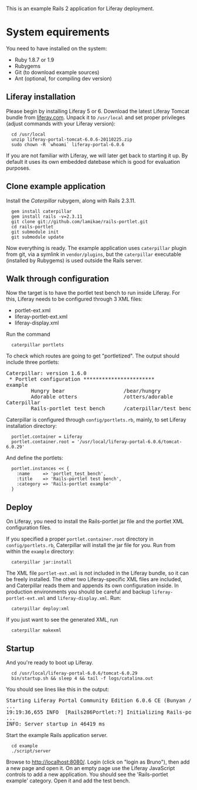 This is an example Rails 2 application for Liferay deployment.

System equirements
==================

You need to have installed on the system:

*   Ruby 1.8.7 or 1.9
*   Rubygems
*   Git (to download example sources)
*   Ant (optional, for compiling dev version)

Liferay installation
--------------------

Please begin by installing Liferay 5 or 6. Download the latest Liferay Tomcat bundle from <a href="http://www.liferay.com/downloads/">liferay.com</a>. Unpack it to `/usr/local` and set proper privileges (adjust commands with your Liferay version):

      cd /usr/local
      unzip liferay-portal-tomcat-6.0.6-20110225.zip
      sudo chown -R `whoami` liferay-portal-6.0.6

If you are not familiar with Liferay, we will later get back to starting it up. By default it uses its own embedded datebase which is good for evaluation purposes.

Clone example application
-------------------------

Install the <em>Caterpillar</em> rubygem, along with Rails 2.3.11.

      gem install caterpillar
      gem install rails -v=2.3.11
      git clone git://github.com/lamikae/rails-portlet.git
      cd rails-portlet
      git submodule init
      git submodule update

Now everything is ready. The example application uses `caterpillar` plugin from git, via a symlink in `vendor/plugins`, but the `caterpillar` executable (installed by Rubygems) is used outside the Rails server.

Walk through configuration
--------------------------

Now the target is to have the portlet test bench to run inside Liferay. For this, Liferay needs to be configured through 3 XML files:

*   portlet-ext.xml
*   liferay-portlet-ext.xml
*   liferay-display.xml

Run the command

      caterpillar portlets

To check which routes are going to get "portletized". The output should include three portlets:

<pre>
Caterpillar: version 1.6.0  
 * Portlet configuration ***********************  
example  
        Hungry bear                   /bear/hungry  
        Adorable otters               /otters/adorable  
Caterpillar  
        Rails-portlet test bench      /caterpillar/test_bench
</pre>

Caterpillar is configured through `config/portlets.rb`, mainly, to set Liferay installation directory:

      portlet.container = Liferay
      portlet.container.root = '/usr/local/liferay-portal-6.0.6/tomcat-6.0.29'

And define the portlets:

      portlet.instances << {
        :name     => 'portlet_test_bench',
        :title    => 'Rails-portlet test bench',
        :category => 'Rails-portlet example'
      }


Deploy
------

On Liferay, you need to install the Rails-portlet jar file and the portlet XML configuration files.

If you specified a proper `portlet.container.root` directory in `config/portlets.rb`, Caterpillar will install the jar file for you. Run from within the `example` directory:

      caterpillar jar:install

The XML file `portlet-ext.xml` is not included in the Liferay bundle, so it can be freely installed. The other two Liferay-specific XML files are included, and Caterpillar reads them and appends its own configuration inside. In production environments you should be careful and backup `liferay-portlet-ext.xml` and `liferay-display.xml`. Run:

      caterpillar deploy:xml

If you just want to see the generated XML, run

      caterpillar makexml

Startup
-------

And you're ready to boot up Liferay.

      cd /usr/local/liferay-portal-6.0.6/tomcat-6.0.29
      bin/startup.sh && sleep 4 && tail -f logs/catalina.out


You should see lines like this in the output:

<pre>
Starting Liferay Portal Community Edition 6.0.6 CE (Bunyan / Build 6006 / February 17, 2011)
...
19:19:36,655 INFO  [Rails286Portlet:?] Initializing Rails-portlet portlet_test_bench (version 0.12.0)
...
INFO: Server startup in 46419 ms
</pre>

Start the example Rails application server.

      cd example
      ./script/server


Browse to <a href="http://localhost:8080/">http://localhost:8080/</a>. Login (click on "login as Bruno"), then add a new page and open it. On an empty page use the Liferay JavaScript controls to add a new application. You should see the 'Rails-portlet example' category. Open it and add the test bench.






